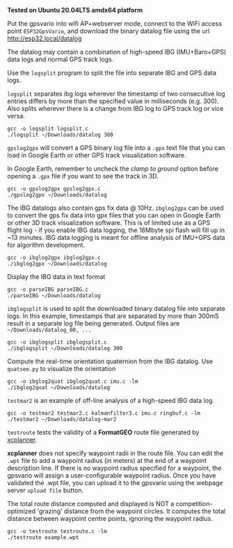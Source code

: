 **Tested on Ubuntu 20.04LTS amdx64 platform**

Put the gpsvario into wifi AP+webserver mode, connect to the WiFi access point
`ESP32GpsVario`, and download the binary datalog file using the url  http://esp32.local/datalog

The datalog may contain a combination of high-speed IBG (IMU+Baro+GPS) data logs and 
normal GPS track logs. 

Use the `logsplit` program to split the file into separate IBG and GPS data logs.

`logsplit` separates ibg logs wherever the timestamp of two consecutive log entries differs by more 
than the specified value in milliseconds (e.g. 300). Also splits wherever there is a change from IBG log to GPS track log or vice versa.

```
gcc -o logsplit logsplit.c
./logsplit ~/Downloads/datalog 300     
```

`gpslog2gpx` will convert a GPS binary log file into a `.gpx` text file that you
can load in Google Earth or other GPS track visualization software.

In Google Earth, remember to uncheck the _clamp to ground_ option before opening a `.gpx` file if you want to see the track in 3D.

```
gcc -o gpslog2gpx gpslog2gpx.c
./gpslog2gpx ~/Downloads/datalog
```

The IBG datalogs also contain gps fix data @ 10Hz. `ibglog2gpx` can be used to convert the gps fix data into gpx files that you can open in Google Earth or other 3D track visualization software.  This
is of limited use as a GPS flight log - if you enable IBG data logging, the 16Mbyte spi flash will fill up in ~13 minutes. IBG data logging is meant for offline analysis of IMU+GPS data for algorithm development.


```
gcc -o ibglog2gpx ibglog2gpx.c
./ibglog2gpx ~/Downloads/datalog
```

Display the IBG data in text format

```
gcc -o parseIBG parseIBG.c
./parseIBG ~/Downloads/datalog
```

`ibglogsplit` is used to split the downloaded binary datalog file into separate logs.
In this example, timestamps that are separated by more than 300mS result in a
separate log file being generated. Output files are `~/Downloads/datalog_00, ...` 

```
gcc -o ibglogsplit ibglogsplit.c
./ibglogsplit ~/Downloads/datalog 300     
```

Compute the real-time orientation quaternion from the IBG datalog. Use `quatsee.py`
to visualize the orientation

```
gcc -o ibglog2quat ibglog2quat.c imu.c -lm
./ibglog2quat ~/Downloads/datalog
```

`testmar2` is an example of off-line analysis of a high-speed IBG data log. 

```
gcc -o testmar2 testmar2.c kalmanfilter3.c imu.c ringbuf.c -lm
./testmar2 ~/Downloads/datalog-mar2
```

`testroute` tests the validity of a **FormatGEO** route file generated by [xcplanner](
https://github.com/dkm/xcplanner). 

**xcplanner** does not specify waypoint radii in the route file. You can edit the
`.wpt` file to add a waypoint radius (in meters) at the end of a waypoint description line. 
If there is no waypoint radius specified for a waypoint, the gpsvario will assign a 
user-configurable waypoint radius. Once you have validated the .wpt file, you can upload
it to the gpsvario using the webpage server `upload file` button.

The total route distance computed and displayed is NOT a competition-optimized 'grazing' distance from the waypoint circles. It computes the total distance between waypoint centre points, ignoring the waypoint radius.

```
gcc -o testroute testroute.c -lm
./testroute example.wpt
```